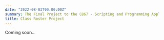 ```yaml
---
date: "2022-08-03T00:00:00Z"
summary: The Final Project to the C867 - Scripting and Programming Applications Course
title: Class Roster Project
---
```


Coming soon...